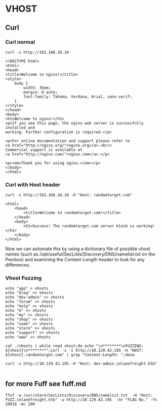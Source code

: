 # VHOST

## Curl
### Curl normal
```shell
curl -s http://192.168.10.10

<!DOCTYPE html>
<html>
<head>
<title>Welcome to nginx!</title>
<style>
    body {
        width: 35em;
        margin: 0 auto;
        font-family: Tahoma, Verdana, Arial, sans-serif;
    }
</style>
</head>
<body>
<h1>Welcome to nginx!</h1>
<p>If you see this page, the nginx web server is successfully installed and
working. Further configuration is required.</p>

<p>For online documentation and support please refer to
<a href="http://nginx.org/">nginx.org</a>.<br/>
Commercial support is available at
<a href="http://nginx.com/">nginx.com</a>.</p>

<p><em>Thank you for using nginx.</em></p>
</body>
</html>
```
### Curl with Host header
```shell
curl -s http://192.168.10.10 -H "Host: randomtarget.com"

<html>
    <head>
        <title>Welcome to randomtarget.com!</title>
    </head>
    <body>
        <h1>Success! The randomtarget.com server block is working!</h1>
    </body>
</html>
```
Now we can automate this by using a dictionary file of possible vhost names (such as /opt/useful/SecLists/Discovery/DNS/namelist.txt on the Pwnbox) and examining the Content-Length header to look for any differences.
### Vhost Fuzzing
```shell
echo "app" > vhosts
echo "blog" >> vhosts
echo "dev-admin" >> vhosts
echo "forum" >> vhosts
echo "help" >> vhosts
echo "m" >> vhosts
echo "my" >> vhosts
echo "shop" >> vhosts
echo "some" >> vhosts
echo "store" >> vhosts
echo "support" >> vhosts
echo "www" >> vhosts

cat ./vhosts | while read vhost;do echo "\n********\nFUZZING: ${vhost}\n********";curl -s -I http://10.129.42.195 -H "HOST: ${vhost}.randomtarget.com" | grep "Content-Length: ";done

curl -s http://10.129.42.195 -H "Host: dev-admin.inlanefreight.htb"


```
## for more Fuff see fuff.md
```shell
ffuf -w /usr/share/SecLists/Discovery/DNS/namelist.txt  -H "Host: FUZZ.inlanefreight.htb" -u http://10.129.42.195  -mr "FLAG No." -fs 10918 -mc 200
```